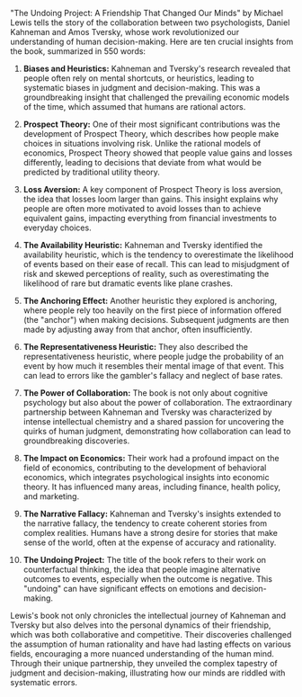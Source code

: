 "The Undoing Project: A Friendship That Changed Our Minds" by Michael Lewis tells the story of the collaboration between two psychologists, Daniel Kahneman and Amos Tversky, whose work revolutionized our understanding of human decision-making. Here are ten crucial insights from the book, summarized in 550 words:

1. **Biases and Heuristics:** Kahneman and Tversky's research revealed that people often rely on mental shortcuts, or heuristics, leading to systematic biases in judgment and decision-making. This was a groundbreaking insight that challenged the prevailing economic models of the time, which assumed that humans are rational actors.

2. **Prospect Theory:** One of their most significant contributions was the development of Prospect Theory, which describes how people make choices in situations involving risk. Unlike the rational models of economics, Prospect Theory showed that people value gains and losses differently, leading to decisions that deviate from what would be predicted by traditional utility theory.

3. **Loss Aversion:** A key component of Prospect Theory is loss aversion, the idea that losses loom larger than gains. This insight explains why people are often more motivated to avoid losses than to achieve equivalent gains, impacting everything from financial investments to everyday choices.

4. **The Availability Heuristic:** Kahneman and Tversky identified the availability heuristic, which is the tendency to overestimate the likelihood of events based on their ease of recall. This can lead to misjudgment of risk and skewed perceptions of reality, such as overestimating the likelihood of rare but dramatic events like plane crashes.

5. **The Anchoring Effect:** Another heuristic they explored is anchoring, where people rely too heavily on the first piece of information offered (the "anchor") when making decisions. Subsequent judgments are then made by adjusting away from that anchor, often insufficiently.

6. **The Representativeness Heuristic:** They also described the representativeness heuristic, where people judge the probability of an event by how much it resembles their mental image of that event. This can lead to errors like the gambler's fallacy and neglect of base rates.

7. **The Power of Collaboration:** The book is not only about cognitive psychology but also about the power of collaboration. The extraordinary partnership between Kahneman and Tversky was characterized by intense intellectual chemistry and a shared passion for uncovering the quirks of human judgment, demonstrating how collaboration can lead to groundbreaking discoveries.

8. **The Impact on Economics:** Their work had a profound impact on the field of economics, contributing to the development of behavioral economics, which integrates psychological insights into economic theory. It has influenced many areas, including finance, health policy, and marketing.

9. **The Narrative Fallacy:** Kahneman and Tversky's insights extended to the narrative fallacy, the tendency to create coherent stories from complex realities. Humans have a strong desire for stories that make sense of the world, often at the expense of accuracy and rationality.

10. **The Undoing Project:** The title of the book refers to their work on counterfactual thinking, the idea that people imagine alternative outcomes to events, especially when the outcome is negative. This "undoing" can have significant effects on emotions and decision-making.

Lewis's book not only chronicles the intellectual journey of Kahneman and Tversky but also delves into the personal dynamics of their friendship, which was both collaborative and competitive. Their discoveries challenged the assumption of human rationality and have had lasting effects on various fields, encouraging a more nuanced understanding of the human mind. Through their unique partnership, they unveiled the complex tapestry of judgment and decision-making, illustrating how our minds are riddled with systematic errors.